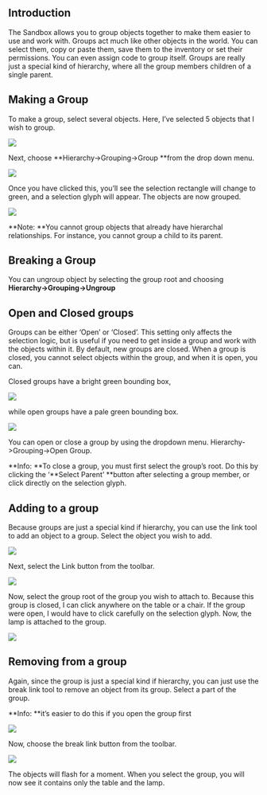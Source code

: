 
## Introduction

The Sandbox allows you to group objects together to make them easier to use and work with. Groups act much like other objects in the world. You can select them, copy or paste them, save them to the inventory or set their permissions. You can even assign code to group itself. Groups are really just a special kind of hierarchy, where all the group members children of a single parent.

## Making a Group

To make a group, select several objects. Here, I’ve selected 5 objects that I wish to group.

![](./images/working-with-groups/selections.html_Image0.png)

Next, choose **Hierarchy->Grouping->Group **from the drop down menu.

![](./images/working-with-groups/selections.html_Image1.png)

Once you have clicked this, you’ll see the selection rectangle will change to green, and a selection glyph will appear. The objects are now grouped.

![](./images/working-with-groups/selections.html_Image2.png)

**Note: **You cannot group objects that already have hierarchal relationships. For instance, you cannot group a child to its parent. 

## Breaking a Group

You can ungroup object by selecting the group root and choosing **Hierarchy->Grouping->Ungroup**

## Open and Closed groups

Groups can be either ‘Open’ or ‘Closed’. This setting only affects the selection logic, but is useful if you need to get inside a group and work with the objects within it. By default, new groups are closed. When a group is closed, you cannot select objects within the group, and when it is open, you can.

Closed groups have a bright green bounding box,

![](./images/working-with-groups/selections.html_Image3.png)

while open groups have a pale green bounding box.

![](./images/working-with-groups/selections.html_Image4.png)

You can open or close a group by using the dropdown menu. Hierarchy->Grouping->Open Group.

**Info: **To close a group, you must first select the group’s root. Do this by clicking the ‘**Select Parent’ **button after selecting a group member, or click directly on the selection glyph. 

## Adding to a group

Because groups are just a special kind if hierarchy, you can use the link tool to add an object to a group. Select the object you wish to add.

![](./images/working-with-groups/selections.html_Image5.png)

Next, select the Link button from the toolbar.

![](./images/working-with-groups/selections.html_Image6.png)

Now, select the group root of the group you wish to attach to. Because this group is closed, I can click anywhere on the table or a chair. If the group were open, I would have to click carefully on the selection glyph. Now, the lamp is attached to the group.

![](./images/working-with-groups/selections.html_Image7.png)

## Removing from a group

Again, since the group is just a special kind if hierarchy, you can just use the break link tool to remove an object from its group. Select a part of the group.

**Info: **it’s easier to do this if you open the group first 

![](./images/working-with-groups/selections.html_Image8.png)

Now, choose the break link button from the toolbar.

![](./images/working-with-groups/selections.html_Image9.png)

The objects will flash for a moment. When you select the group, you will now see it contains only the table and the lamp.

